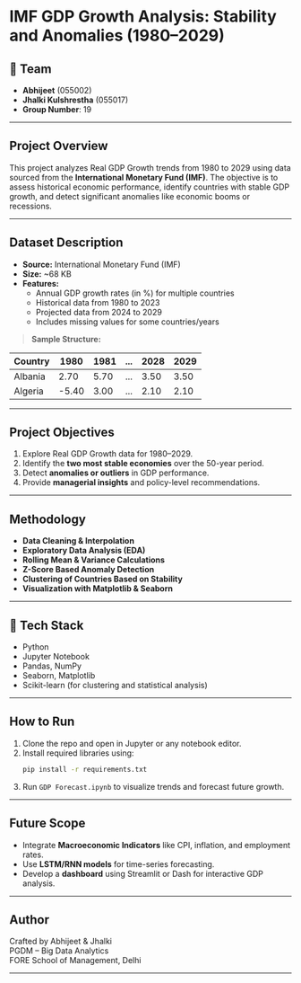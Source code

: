 #  IMF GDP Growth Analysis: Stability and Anomalies (1980–2029)

## 👥 Team
- **Abhijeet** (055002)
- **Jhalki Kulshrestha** (055017)  
- **Group Number**: 19

---

##  Project Overview

This project analyzes Real GDP Growth trends from 1980 to 2029 using data sourced from the **International Monetary Fund (IMF)**. The objective is to assess historical economic performance, identify countries with stable GDP growth, and detect significant anomalies like economic booms or recessions.

---

##  Dataset Description

- **Source:** International Monetary Fund (IMF)
- **Size:** ~68 KB
- **Features:**
  - Annual GDP growth rates (in %) for multiple countries
  - Historical data from 1980 to 2023
  - Projected data from 2024 to 2029
  - Includes missing values for some countries/years

> **Sample Structure:**

| Country     | 1980  | 1981  | ... | 2028  | 2029  |
|-------------|-------|-------|-----|--------|--------|
| Albania     | 2.70  | 5.70  | ... | 3.50   | 3.50   |
| Algeria     | -5.40 | 3.00  | ... | 2.10   | 2.10   |

---

##  Project Objectives

1. Explore Real GDP Growth data for 1980–2029.
2. Identify the **two most stable economies** over the 50-year period.
3. Detect **anomalies or outliers** in GDP performance.
4. Provide **managerial insights** and policy-level recommendations.

---

##  Methodology

- **Data Cleaning & Interpolation**
- **Exploratory Data Analysis (EDA)**
- **Rolling Mean & Variance Calculations**
- **Z-Score Based Anomaly Detection**
- **Clustering of Countries Based on Stability**
- **Visualization with Matplotlib & Seaborn**

---

## 🔧 Tech Stack

- Python
- Jupyter Notebook
- Pandas, NumPy
- Seaborn, Matplotlib
- Scikit-learn (for clustering and statistical analysis)


---

##  How to Run

1. Clone the repo and open in Jupyter or any notebook editor.
2. Install required libraries using:
   ```bash
   pip install -r requirements.txt
   ```
3. Run `GDP Forecast.ipynb` to visualize trends and forecast future growth.

---

##  Future Scope

- Integrate **Macroeconomic Indicators** like CPI, inflation, and employment rates.
- Use **LSTM/RNN models** for time-series forecasting.
- Develop a **dashboard** using Streamlit or Dash for interactive GDP analysis.

---

##  Author

Crafted by Abhijeet & Jhalki  
PGDM – Big Data Analytics  
FORE School of Management, Delhi

---

